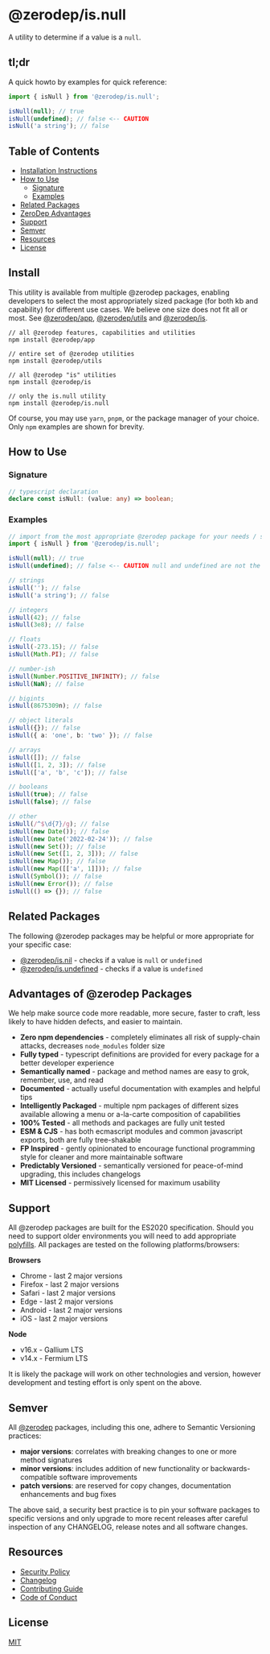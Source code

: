 # @zerodep/is.null

A utility to determine if a value is a `null`.

## tl;dr

A quick howto by examples for quick reference:

```typescript
import { isNull } from '@zerodep/is.null';

isNull(null); // true
isNull(undefined); // false <-- CAUTION
isNull('a string'); // false
```

## Table of Contents

- [Installation Instructions](#install)
- [How to Use](#how-to-use)
  - [Signature](#signature)
  - [Examples](#examples)
- [Related Packages](#related-packages)
- [ZeroDep Advantages](#advantages-of-zerodep-packages)
- [Support](#support)
- [Semver](#semver)
- [Resources](#resources)
- [License](#license)

## Install

This utility is available from multiple @zerodep packages, enabling developers to select the most appropriately sized package (for both kb and capability) for different use cases. We believe one size does not fit all or most. See [@zerodep/app](https://www.npmjs.com/package/@zerodep/app), [@zerodep/utils](https://www.npmjs.com/package/@zerodep/utils) and [@zerodep/is](https://www.npmjs.com/package/@zerodep/is).

```
// all @zerodep features, capabilities and utilities
npm install @zerodep/app

// entire set of @zerodep utilities
npm install @zerodep/utils

// all @zerodep "is" utilities
npm install @zerodep/is

// only the is.null utility
npm install @zerodep/is.null
```

Of course, you may use `yarn`, `pnpm`, or the package manager of your choice. Only `npm` examples are shown for brevity.

## How to Use

### Signature

```typescript
// typescript declaration
declare const isNull: (value: any) => boolean;
```

### Examples

```typescript
// import from the most appropriate @zerodep package for your needs / specific use case (see the Install section above)
import { isNull } from '@zerodep/is.null';

isNull(null); // true
isNull(undefined); // false <-- CAUTION null and undefined are not the same thing

// strings
isNull(''); // false
isNull('a string'); // false

// integers
isNull(42); // false
isNull(3e8); // false

// floats
isNull(-273.15); // false
isNull(Math.PI); // false

// number-ish
isNull(Number.POSITIVE_INFINITY); // false
isNull(NaN); // false

// bigints
isNull(8675309n); // false

// object literals
isNull({}); // false
isNull({ a: 'one', b: 'two' }); // false

// arrays
isNull([]); // false
isNull([1, 2, 3]); // false
isNull(['a', 'b', 'c']); // false

// booleans
isNull(true); // false
isNull(false); // false

// other
isNull(/^$\d{7}/g); // false
isNull(new Date()); // false
isNull(new Date('2022-02-24')); // false
isNull(new Set()); // false
isNull(new Set([1, 2, 3])); // false
isNull(new Map()); // false
isNull(new Map([['a', 1]])); // false
isNull(Symbol()); // false
isNull(new Error()); // false
isNull(() => {}); // false
```

## Related Packages

The following @zerodep packages may be helpful or more appropriate for your specific case:

- [@zerodep/is.nil](https://www.npmjs.com/package/@zerodep/is.nil) - checks if a value is `null` or `undefined`
- [@zerodep/is.undefined](https://www.npmjs.com/package/@zerodep/is.undefined) - checks if a value is `undefined`

## Advantages of @zerodep Packages

We help make source code more readable, more secure, faster to craft, less likely to have hidden defects, and easier to maintain.

- **Zero npm dependencies** - completely eliminates all risk of supply-chain attacks, decreases `node_modules` folder size
- **Fully typed** - typescript definitions are provided for every package for a better developer experience
- **Semantically named** - package and method names are easy to grok, remember, use, and read
- **Documented** - actually useful documentation with examples and helpful tips
- **Intelligently Packaged** - multiple npm packages of different sizes available allowing a menu or a-la-carte composition of capabilities
- **100% Tested** - all methods and packages are fully unit tested
- **ESM & CJS** - has both ecmascript modules and common javascript exports, both are fully tree-shakable
- **FP Inspired** - gently opinionated to encourage functional programming style for cleaner and more maintainable software
- **Predictably Versioned** - semantically versioned for peace-of-mind upgrading, this includes changelogs
- **MIT Licensed** - permissively licensed for maximum usability

## Support

All @zerodep packages are built for the ES2020 specification. Should you need to support older environments you will need to add appropriate [polyfills](https://developer.mozilla.org/en-US/docs/Glossary/Polyfill). All packages are tested on the following platforms/browsers:

**Browsers**

- Chrome - last 2 major versions
- Firefox - last 2 major versions
- Safari - last 2 major versions
- Edge - last 2 major versions
- Android - last 2 major versions
- iOS - last 2 major versions

**Node**

- v16.x - Gallium LTS
- v14.x - Fermium LTS

It is likely the package will work on other technologies and version, however development and testing effort is only spent on the above.

## Semver

All [@zerodep](https://github.com/cdepage/zerodep) packages, including this one, adhere to Semantic Versioning practices:

- **major versions**: correlates with breaking changes to one or more method signatures
- **minor versions**: includes addition of new functionality or backwards-compatible software improvements
- **patch versions**: are reserved for copy changes, documentation enhancements and bug fixes

The above said, a security best practice is to pin your software packages to specific versions and only upgrade to more recent releases after careful inspection of any CHANGELOG, release notes and all software changes.

## Resources

- [Security Policy](https://github.com/cdepage/zerodep/blob/main/SECURITY.md)
- [Changelog](https://github.com/cdepage/zerodep/blob/main/packages/is/is.null/CHANGELOG.md)
- [Contributing Guide](https://github.com/cdepage/zerodep/blob/main/CONTRIBUTING.md)
- [Code of Conduct](https://github.com/cdepage/zerodep/blob/main/CODE_OF_CONDUCT.md)

## License

[MIT](https://github.com/cdepage/zerodep/blob/main/LICENSE)
